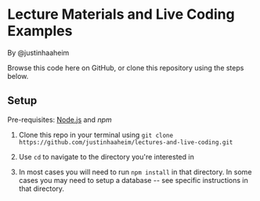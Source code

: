 # Lecture Materials and Live Coding Examples

By @justinhaaheim

Browse this code here on GitHub, or clone this repository using the steps below.

## Setup

Pre-requisites: [Node.js](https://nodejs.org/en/download/) and *npm*

1. Clone this repo in your terminal using `git clone https://github.com/justinhaaheim/lectures-and-live-coding.git`

2. Use `cd` to navigate to the directory you're interested in

3. In most cases you will need to run `npm install` in that directory. In some cases you may need to setup a database -- see specific instructions in that directory.
